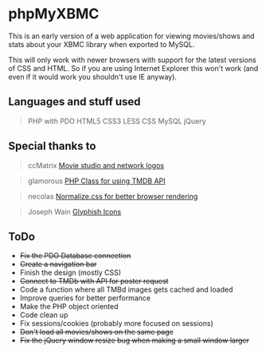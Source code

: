 # phpMyXBMC  
This is an early version of a web application for viewing movies/shows and stats about your XBMC library when exported to MySQL. 

This will only work with newer browsers with support for the latest versions of CSS and HTML.
So if you are using Internet Explorer this won't work (and even if it would work you shouldn't use IE anyway). 

## Languages and stuff used  
> PHP with PDO 
> HTML5 
> CSS3 
> LESS CSS 
> MySQL 
> jQuery 

## Special thanks to  
> ccMatrix 
> [Movie studio and network logos](https://github.com/ccMatrix/StudioLogos) 

> glamorous 
> [PHP Class for using TMDB API](https://github.com/glamorous/TMDb-PHP-API) 

> necolas 
> [Normalize.css for better browser rendering](https://github.com/necolas/normalize.css/) 

> Joseph Wain 
> [Glyphish Icons](http://www.glyphish.com/) 

## ToDo  
* ~~Fix the PDO Database connection~~ 
* ~~Create a navigation bar~~ 
* Finish the design (mostly CSS) 
* ~~Connect to TMDb with API for poster request~~ 
* Code a function where all TMBd images gets cached and loaded 
* Improve queries for better performance 
* Make the PHP object oriented 
* Code clean up 
* Fix sessions/cookies (probably more focused on sessions) 
* ~~Don't load all movies/shows on the same page~~ 
* ~~Fix the jQuery window resize bug when making a small window larger~~ 